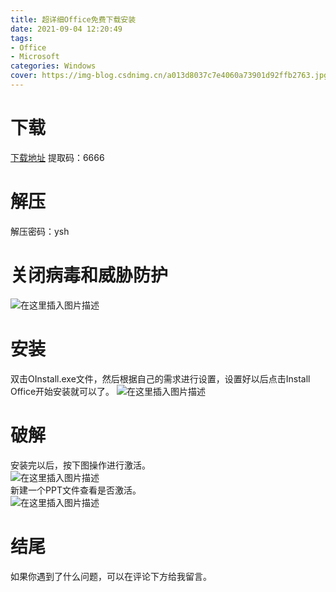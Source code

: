 ```yaml
---
title: 超详细Office免费下载安装
date: 2021-09-04 12:20:49
tags:
- Office
- Microsoft
categories: Windows
cover: https://img-blog.csdnimg.cn/a013d8037c7e4060a73901d92ffb2763.jpg
---
```


# 下载
[下载地址](https://pan.baidu.com/s/1R_pT7JMcTj3fCJPBPNx8pg)
提取码：6666

# 解压
解压密码：ysh

# 关闭病毒和威胁防护
![在这里插入图片描述](https://img-blog.csdnimg.cn/000b6e5c74f14b5db954574cb8881835.png)

# 安装
双击OInstall.exe文件，然后根据自己的需求进行设置，设置好以后点击Install Office开始安装就可以了。
![在这里插入图片描述](https://img-blog.csdnimg.cn/a0029025c0c84e199e1a3fc1dcf7f973.png)

# 破解
安装完以后，按下图操作进行激活。   
![在这里插入图片描述](https://img-blog.csdnimg.cn/743e289e76694c859216853dadae2d4e.png)   
新建一个PPT文件查看是否激活。   
![在这里插入图片描述](https://img-blog.csdnimg.cn/5b53e3ccc65846c79cd9a5ff95b73ddc.png)   

# 结尾
如果你遇到了什么问题，可以在评论下方给我留言。
